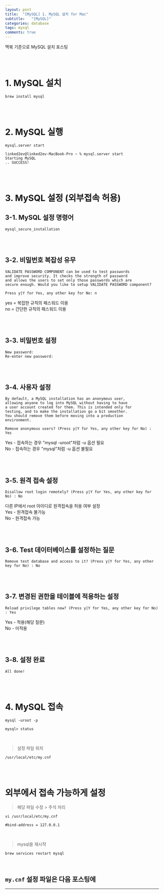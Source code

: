 ```yaml
---
layout: post
title:  "[MySQL] 1. MySQL 설치 for Mac"
subtitle:   "[MySQL]"
categories: database
tags: mysql
comments: true
---
```


맥북 기준으로 MySQL 설치 포스팅

<br><br>


# 1. MySQL 설치

```
brew install mysql
```

<br><br>


# 2. MySQL 실행

```
mysql.server start
```

```
linked2ev@linked2ev-MacBook-Pro ~ % mysql.server start
Starting MySQL
.. SUCCESS!
```

<br><br>


# 3. MySQL 설정 (외부접속 허용)

## 3-1. MySQL 설정 명령어

```
mysql_secure_installation
```

<br><br>


## 3-2. 비밀번호 복잡성 유무

```
VALIDATE PASSWORD COMPONENT can be used to test passwords
and improve security. It checks the strength of password
and allows the users to set only those passwords which are
secure enough. Would you like to setup VALIDATE PASSWORD component?

Press y|Y for Yes, any other key for No: n
```

yes = 복잡한 규칙의 패스워드 이용   
no  = 간단한 규칙의 패스워드 이용

<br><br>


## 3-3. 비밀번호 설정

```
New password:
Re-enter new password:
```

<br><br>


## 3-4. 사용자 설정

```
By default, a MySQL installation has an anonymous user,
allowing anyone to log into MySQL without having to have
a user account created for them. This is intended only for
testing, and to make the installation go a bit smoother.
You should remove them before moving into a production
environment.

Remove anonymous users? (Press y|Y for Yes, any other key for No) : Yes
```

Yes - 접속하는 경우 "mysql -uroot"처럼 -u 옵션 필요  
No - 접속하는 경우 "mysql"처럼 -u 옵션 불필요

<br><br>
 


## 3-5. 원격 접속 설정

```
Disallow root login remotely? (Press y|Y for Yes, any other key for No) : No
```

다른 IP에서 root 아이디로 원격접속을 허용 여부 설정  
Yes - 원격접속 불가능  
No - 원격접속 가능

<br><br>


## 3-6. Test 데이터베이스를 설정하는 질문

```
Remove test database and access to it? (Press y|Y for Yes, any other key for No) : No
```

<br><br>


## 3-7. 변경된 권한을 테이블에 적용하는 설정

```
Reload privilege tables now? (Press y|Y for Yes, any other key for No) : Yes
```

Yes - 적용(해당 질문)  
No - 미적용

<br><br>


## 3-8. 설정 완료

```
All done!
```

<br><br>


# 4. MySQL 접속

```
mysql -uroot -p
```
```
mysql> status
```

<br>

> 설정 파일 위치

```
/usr/local/etc/my.cnf
```

<br><br>

# 외부에서 접속 가능하게 설정
 
> 해당 파일 수정 > 주석 처리

```
vi /usr/local/etc/my.cnf
```

```
#bind-address = 127.0.0.1
```

<br>


> mysql을 재시작

```
brew services restart mysql
```

<br>


## `my.cnf` 설정 파일은 다음 포스팅에


---
